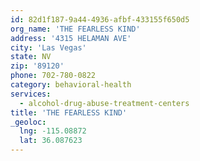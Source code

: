 ```yaml
---
id: 82d1f187-9a44-4936-afbf-433155f650d5
org_name: 'THE FEARLESS KIND'
address: '4315 HELAMAN AVE'
city: 'Las Vegas'
state: NV
zip: '89120'
phone: 702-780-0822
category: behavioral-health
services:
  - alcohol-drug-abuse-treatment-centers
title: 'THE FEARLESS KIND'
_geoloc:
  lng: -115.08872
  lat: 36.087623
---
```

